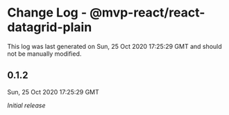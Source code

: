 # Change Log - @mvp-react/react-datagrid-plain

This log was last generated on Sun, 25 Oct 2020 17:25:29 GMT and should not be manually modified.

## 0.1.2
Sun, 25 Oct 2020 17:25:29 GMT

_Initial release_

